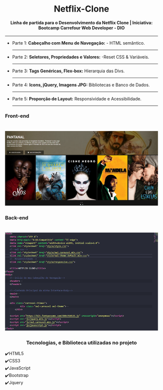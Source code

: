 <h1 align="center">Netflix-Clone</h1>

<h4 align="center">Linha de partida para o Desenvolvimento da Netflix Clone | Iniciativa: Bootcamp Carrefour Web Developer - DIO</h4>
                                                 <hr>

* Parte 1: <strong>Cabeçalho com Menu de Navegação:</strong> - HTML semântico. <hr>

* Parte 2: <strong>Seletores, Propriedades e Valores:</strong> -Reset CSS & Variáveis. <hr>

* Parte 3: <strong>Tags Genéricas, Flex-box:</strong> Hierarquia das Divs. <hr>

* Parte 4: <strong>Icons, jQuery, Imagens JPG:</strong> Bibliotecas e Banco de Dados. <hr>

* Parte 5: <strong>Proporção de Layout:</strong> Responsividade e Acessibilidade. <hr>

<h3>Front-end</h3>

<h1 align="center">
    <img alt="frontNetflix" src="/Img/frontNetflix.png" width=1000px" />
</h1>


<h3>Back-end</h3>

<h1 align="center">
    <img alt="backNetflix" src="/Img/backNetflix.png" width=1000px" />
</h1>
  <h3 align="center">Tecnologias, e Biblioteca utilizadas no projeto</h3>
✔️HTML5 <br>
✔️CSS3 <br>
✔️JavaScript <br>
✔️Bootstrap <br>
✔️Jquery <br>
